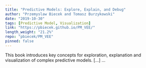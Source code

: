```yaml
---
title: "Predictive Models: Explore, Explain, and Debug"
author: "Przemyslaw Biecek and Tomasz Burzykowski"
date: "2019-10-30"
tags: [Predictive Model, Visualization]
link: "https://pbiecek.github.io/PM_VEE/"
length_weight: "21.2%"
repo: "pbiecek/PM_VEE"
pinned: false
---
```


This book introduces key concepts for exploration, explanation and visualization of complex predictive models. [...]  ...
